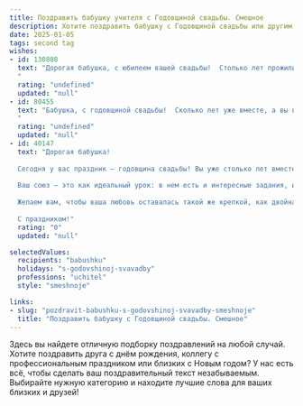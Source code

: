 ```yaml
---
title: Поздравить бабушку учителя с Годовщиной свадьбы. Смешное
description: Хотите поздравить бабушку с Годовщиной свадьбы или другим праздником? Наш ИИ создаст незабываемое поздравление, а вы обязательно выделитесь среди других.  
date: 2025-01-05
tags: second tag
wishes:
- id: 130808
  text: "Дорогая бабушка, с юбилеем вашей свадьбы!  Столько лет прожили вместе –  учебник по семейной жизни, написанный с юмором, любовью и, наверное, парой десятков исправлений от судьбы-редактора!  Желаю вам ещё столько же лет совместного счастья,  чтобы внуки успели выучить все ваши семейные секреты долгой и счастливой жизни (и, может быть, даже написать по ним диссертацию!).  С праздником!
  "
  rating: "undefined"
  updated: "null"
- id: 80455
  text: "Бабушка, с годовщиной свадьбы!  Сколько лет уже вместе, а вы все еще ругаетесь, как школьники?  И, конечно, это замечательно, потому что учить детей – это ваша страсть, значит и в жизни вы продолжаете воспитывать друг друга  😂  Желаем вам еще много-много лет любить друг друга, и пусть ваши споры всегда заканчиваются мирным договором… с тортом! 🍰
  "
  rating: "undefined"
  updated: "null"
- id: 40147
  text: "Дорогая бабушка!
  
  Сегодня у вас праздник — годовщина свадьбы! Вы уже столько лет вместе, что, кажется, даже кошка успела написать свою кандидатскую на тему «Как жить с бабушкой и дедушкой».
  
  Ваш союз — это как идеальный урок: в нем есть и интересные задания, и веселые истории! Неудивительно, что ваши ученики на фоне такого опыта просто завистливые ученики!
  
  Желаем вам, чтобы ваша любовь оставалась такой же крепкой, как двойная порция домашних пирожков, а каждый день приносил новые открытия, как у настоящего учителя! Пусть вас не покидает чувство юмора, как не покидает вас дедушка — он же ваш главный \"экзаменатор\"!
  
  С праздником!"
  rating: "0"
  updated: "null"

selectedValues:
  recipients: "babushku"
  holidays: "s-godovshinoj-svavadby"
  professions: "uchitel"
  style: "smeshnoje"

links:
- slug: "pozdravit-babushku-s-godovshinoj-svavadby-smeshnoje"
  title: "Поздравить бабушку с Годовщиной свадьбы. Смешное"
---
```


Здесь вы найдете отличную подборку поздравлений на любой случай. 
Хотите поздравить друга с днём рождения, коллегу с профессиональным праздником или близких с Новым годом? У нас есть всё, чтобы сделать ваш поздравительный текст незабываемым. Выбирайте нужную категорию и находите лучшие слова для ваших близких и друзей!

